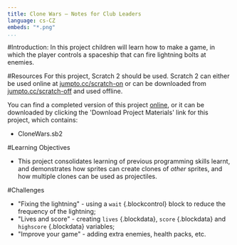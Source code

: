 ```yaml
---
title: Clone Wars — Notes for Club Leaders
language: cs-CZ
embeds: "*.png"
...
```


#Introduction:
In this project children will learn how to make a game, in which the player controls a spaceship that can fire lightning bolts at enemies.

#Resources
For this project, Scratch 2 should be used. Scratch 2 can either be used online at [jumpto.cc/scratch-on](http://jumpto.cc/scratch-on) or can be downloaded from [jumpto.cc/scratch-off](http://jumpto.cc/scratch-off) and used offline.

You can find a completed version of this project <a href="http://scratch.mit.edu/projects/46018140/#editor">online</a>, or it can be downloaded by clicking the 'Download Project Materials' link for this project, which contains:

+ CloneWars.sb2

#Learning Objectives
+ This project consolidates learning of previous programming skills learnt, and demonstrates how sprites can create clones of _other_ sprites, and how multiple clones can be used as projectiles.

#Challenges
+ "Fixing the lightning" - using a `wait` {.blockcontrol} block to reduce the frequency of the lightning;
+ "Lives and score" - creating `lives` {.blockdata}, `score` {.blockdata} and `highscore` {.blockdata} variables;
+ "Improve your game" - adding extra enemies, health packs, etc.